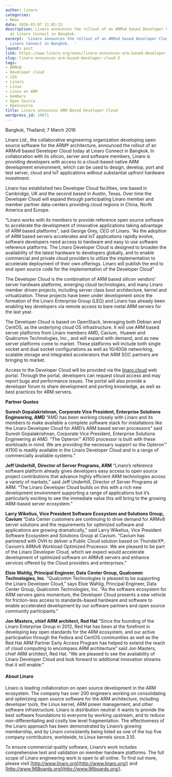 ```yaml
---
author: linaro
categories:
- News
date: 2016-03-07 11:01:23
description: Linaro announces the rollout of an ARMv8 based Developer Cloud today
  at Linaro Connect in Bangkok.
excerpt: 'Linaro announces the rollout of an ARMv8 based Developer Cloud today at
  Linaro Connect in Bangkok.  '
layout: post
link: https://www.linaro.org/news/linaro-announces-arm-based-developer-cloud-2/
slug: linaro-announces-arm-based-developer-cloud-2
tags:
- ARMv8
- Developer cloud
- LEG
- Linaro
- Linux
- Linux on ARM
- members
- Open Source
- Opensource
title: Linaro announces ARM Based Developer Cloud
wordpress_id: 10071
---
```


Bangkok, Thailand; 7 March 2016

Linaro Ltd., the collaborative engineering organization developing open source software for the ARM® architecture, announced the rollout of an ARMv8 based Developer Cloud today at Linaro Connect in Bangkok. In collaboration with its silicon, server and software members, Linaro is providing developers with access to a cloud-based native ARM development environment, which can be used to design, develop, port and test server, cloud and IoT applications without substantial upfront hardware investment.

Linaro has established two Developer Cloud facilities, one based in Cambridge, UK and the second based in Austin, Texas. Over time the Developer Cloud will expand through participating Linaro member and member partner data-centers providing cloud regions in China, North America and Europe.

“Linaro works with its members to provide reference open source software to accelerate the development of innovative applications taking advantage of ARM based platforms”, said George Grey, CEO of Linaro. “As the adoption of ARM based servers accelerates and IoT applications rapidly evolve, software developers need access to hardware and easy to use software reference platforms. The Linaro Developer Cloud is designed to broaden the availability of the latest hardware to developers globally, and to enable commercial and private cloud providers to utilize the implementation to accelerate deployment of their own offerings. Linaro will publish the end to end open source code for the implementation of the Developer Cloud”

The Developer Cloud is the combination of ARM based silicon vendors’ server hardware platforms, emerging cloud technologies, and many Linaro member driven projects, including server class boot architecture, kernel and virtualization. These projects have been under development since the formation of the Linaro Enterprise Group (LEG) and Linaro has already been enabling key developers via remote access to bare metal ARM servers for the last year.

The Developer Cloud is based on OpenStack, leveraging both Debian and CentOS, as the underlying cloud OS infrastructure. It will use ARM based server platforms from Linaro members AMD, Cavium,  Huawei and Qualcomm Technologies, Inc., and will expand with demand, and as new server platforms come to market. These platforms will include both single socket and dual socket configurations as well as 10/40Gb networking, scalable storage and integrated accelerators that ARM SOC partners are bringing to market.

Access to the Developer Cloud will be provided via the [linaro.cloud](http://linaro.cloud/) web portal. Through the portal, developers can request cloud access and may report bugs and performance issues. The portal will also provide a developer forum to share development and porting knowledge, as well as best practices for ARM servers.

**Partner Quotes**

**Suresh Gopalakrishnan, Corporate Vice President, Enterprise Solutions Engineering, AMD**
“AMD has been working closely with Linaro and its members to make available a complete software stack for installations like the Linaro Developer Cloud for AMD’s ARM based server processors” said Suresh Gopalakrishnan, Corporate Vice President, Enterprise Solutions Engineering at AMD. “The Opteron™ A1100 processor is built with these workloads in mind. We are providing the necessary support so the Opteron™ A1100 is readily available in the Linaro Developer Cloud and in a range of commercially available systems.”

**Jeff Underhill,** **Director of Server Programs, ARM**
“Linaro’s reference software platform already gives developers easy access to open source project contributions that advance highly efficient ARM technologies across a variety of markets,” said Jeff Underhill, Director of Server Programs at ARM. “The Linaro Developer Cloud builds on this with a rich new development environment supporting a range of applications but it’s particularly exciting to see the immediate value this will bring to the growing ARM-based server ecosystem.”

**Larry Wikelius, Vice President Software Ecosystem and Solutions Group, Cavium**
“Data Center customers are continuing to drive demand for ARMv8 server solutions and the requirements for optimized software and applications are growing dramatically," said Larry Wikelius, Vice President Software Ecosystem and Solutions Group at Cavium. “Cavium has partnered with OVH to deliver a Public Cloud solution based on ThunderX®, Cavium’s ARMv8 Workload Optimized Processor. We are pleased to be part of the Linaro Developer Cloud, which we expect would accelerate development of optimized software on ARMv8 servers and enhance services offered by the Cloud providers and enterprises.”

**Elsie Wahlig, Principal Engineer, Data Center Group, Qualcomm Technologies, Inc.**
“Qualcomm Technologies is pleased to be supporting the Linaro Developer Cloud,” says Elsie Wahlig, Principal Engineer, Data Center Group, Qualcomm Technologies, Inc. “As the software ecosystem for ARM servers gains momentum, the Developer Cloud presents a new vehicle for friction-less access to standards-based hardware and software to enable accelerated development by our software partners and open source community participants.”

**Jon Masters, chief ARM architect, Red Hat**
“Since the founding of the Linaro Enterprise Group in 2012, Red Hat has been at the forefront in developing key open standards for the ARM ecosystem, and our active participation through the Fedora and CentOS communities as well as the Red Hat ARM Partner Early Access Program has helped to extend the reach of cloud computing to encompass ARM architecture” said Jon Masters, chief ARM architect, Red Hat. “We are pleased to see the availability of Linaro Developer Cloud and look forward to additional innovation streams that it will enable.”

#### About Linaro


Linaro is leading collaboration on open source development in the ARM ecosystem. The company has over 200 engineers working on consolidating and optimizing open source software for the ARM architecture, including developer tools, the Linux kernel, ARM power management, and other software infrastructure. Linaro is distribution neutral: it wants to provide the best software foundations to everyone by working upstream, and to reduce non-differentiating and costly low level fragmentation. The effectiveness of the Linaro approach has been demonstrated by Linaro’s growing membership, and by Linaro consistently being listed as one of the top five company contributors, worldwide, to Linux kernels since 3.10.

To ensure commercial quality software, Linaro’s work includes comprehensive test and validation on member hardware platforms. The full scope of Linaro engineering work is open to all online. To find out more, please visit [http://www.linaro.org](http://www.linaro.org/) and [http://www.96Boards.org](http://www.96boards.org/).